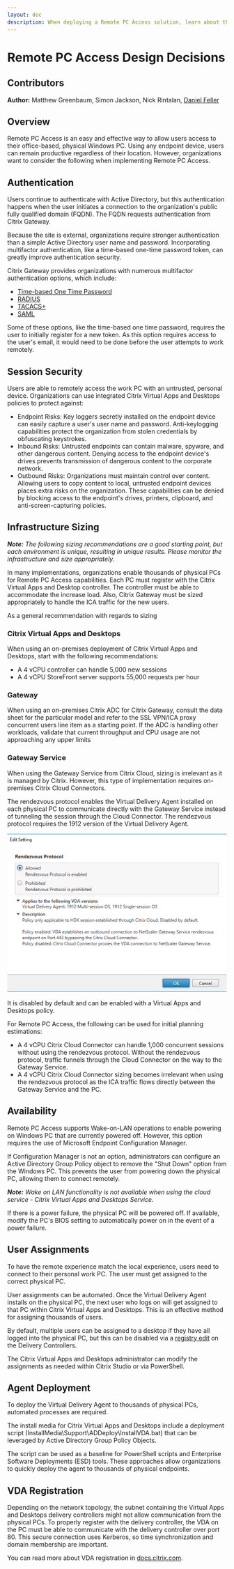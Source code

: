 ```yaml
---
layout: doc
description: When deploying a Remote PC Access solution, learn about the impact it will have on authentication, performance, scalability, and deployment.
---
```

# Remote PC Access Design Decisions

## Contributors

**Author:** Matthew Greenbaum, Simon Jackson, Nick Rintalan, [Daniel Feller](https://twitter.com/djfeller)

## Overview

Remote PC Access is an easy and effective way to allow users access to their office-based, physical Windows PC. Using any endpoint device, users can remain productive regardless of their location. However, organizations want to consider the following when implementing Remote PC Access.

## Authentication

Users continue to authenticate with Active Directory, but this authentication happens when the user initiates a connection to the organization's public fully qualified domain (FQDN). The FQDN requests authentication from Citrix Gateway.

Because the site is external, organizations require stronger authentication than a simple Active Directory user name and password. Incorporating multifactor authentication, like a time-based one-time password token, can greatly improve authentication security.

Citrix Gateway provides organizations with numerous multifactor authentication options, which include:

*  [Time-based One Time Password](/en-us/citrix-gateway/13/authentication-authorization/configure-onetime-passwords.html)
*  [RADIUS](/en-us/citrix-gateway/13/authentication-authorization/configure-radius.html)
*  [TACACS+](/en-us/citrix-gateway/13/authentication-authorization/configure-tacacs.html)
*  [SAML](/en-us/citrix-gateway/13/authentication-authorization/configure-saml.html)

Some of these options, like the time-based one time password, requires the user to initially register for a new token. As this option requires access to the user's email, it would need to be done before the user attempts to work remotely.

## Session Security

Users are able to remotely access the work PC with an untrusted, personal device. Organizations can use integrated Citrix Virtual Apps and Desktops policies to protect against:

*  Endpoint Risks: Key loggers secretly installed on the endpoint device can easily capture a user's user name and password. Anti-keylogging capabilities protect the organization from stolen credentials by obfuscating keystrokes.
*  Inbound Risks: Untrusted endpoints can contain malware, spyware, and other dangerous content. Denying access to the endpoint device's drives prevents transmission of dangerous content to the corporate network.
*  Outbound Risks: Organizations must maintain control over content. Allowing users to copy content to local, untrusted endpoint devices places extra risks on the organization. These capabilities can be denied by blocking access to the endpoint's drives, printers, clipboard, and anti-screen-capturing policies.

## Infrastructure Sizing

***Note:** The following sizing recommendations are a good starting point, but each environment is unique, resulting in unique results. Please monitor the infrastructure and size appropriately.*

In many implementations, organizations enable thousands of physical PCs for Remote PC Access capabilities. Each PC must register with the Citrix Virtual Apps and Desktop controller. The controller must be able to accommodate the increase load. Also, Citrix Gateway must be sized appropriately to handle the ICA traffic for the new users.

As a general recommendation with regards to sizing

### Citrix Virtual Apps and Desktops

When using an on-premises deployment of Citrix Virtual Apps and Desktops, start with the following recommendations:

*  A 4 vCPU controller can handle 5,000 new sessions
*  A 4 vCPU StoreFront server supports 55,000 requests per hour

### Gateway

 When using an on-premises Citrix ADC for Citrix Gateway, consult the data sheet for the particular model and refer to the SSL VPN/ICA proxy concurrent users line item as a starting point. If the ADC is handling other workloads, validate that current throughput and CPU usage are not approaching any upper limits

### Gateway Service

When using the Gateway Service from Citrix Cloud, sizing is irrelevant as it is managed by Citrix. However, this type of implementation requires on-premises Citrix Cloud Connectors.

The rendezvous protocol enables the Virtual Delivery Agent installed on each physical PC to communicate directly with the Gateway Service instead of tunneling the session through the Cloud Connector. The rendezvous protocol requires the 1912 version of the Virtual Delivery Agent.

[![Rendezvous Protocol Policy](/en-us/tech-zone/design/media/design-decisions_remote-pc-access_rendezvous-protocol-policy.png)](/en-us/tech-zone/design/media/design-decisions_remote-pc-access_rendezvous-protocol-policy.png)

It is disabled by default and can be enabled with a Virtual Apps and Desktops policy.

For Remote PC Access, the following can be used for initial planning estimations:

*  A 4 vCPU Citrix Cloud Connector can handle 1,000 concurrent sessions without using the rendezvous protocol. Without the rendezvous protocol, traffic funnels through the Cloud Connector on the way to the Gateway Service.
*  A 4 vCPU Citrix Cloud Connector sizing becomes irrelevant when using the rendezvous protocol as the ICA traffic flows directly between the Gateway Service and the PC.

## Availability

Remote PC Access supports Wake-on-LAN operations to enable powering on Windows PC that are currently powered off. However, this option requires the use of Microsoft Endpoint Configuration Manager.

If Configuration Manager is not an option, administrators can configure an Active Directory Group Policy object to remove the "Shut Down" option from the Windows PC. This prevents the user from powering down the physical PC, allowing them to connect remotely.

***Note:** Wake on LAN functionality is not available when using the cloud service - Citrix Virtual Apps and Desktops Service.*

If there is a power failure, the physical PC will be powered off. If available, modify the PC's BIOS setting to automatically power on in the event of a power failure.

## User Assignments

To have the remote experience match the local experience, users need to connect to their personal work PC. The user must get assigned to the correct physical PC.

User assignments can be automated. Once the Virtual Delivery Agent installs on the physical PC, the next user who logs on will get assigned to that PC within Citrix Virtual Apps and Desktops. This is an effective method for assigning thousands of users.

By default, multiple users can be assigned to a desktop if they have all logged into the physical PC, but this can be disabled via a [registry edit](https://support.citrix.com/article/CTX137805) on the Delivery Controllers.

The Citrix Virtual Apps and Desktops administrator can modify the assignments as needed within Citrix Studio or via PowerShell.

## Agent Deployment

To deploy the Virtual Delivery Agent to thousands of physical PCs, automated processes are required.

The install media for Citrix Virtual Apps and Desktops include a deployment script (InstallMedia\Support\ADDeploy\InstallVDA.bat) that can be leveraged by Active Directory Group Policy Objects.

The script can be used as a baseline for PowerShell scripts and Enterprise Software Deployments (ESD) tools. These approaches allow organizations to quickly deploy the agent to thousands of physical endpoints.

## VDA Registration

Depending on the network topology, the subnet containing the Virtual Apps and Desktops delivery controllers might not allow communication from the physical PCs. To properly register with the delivery controller, the VDA on the PC must be able to communicate with the delivery controller over port 80. This secure connection uses Kerberos, so time synchronization and domain membership are important.

You can read more about VDA registration in [docs.citrix.com](https://docs.citrix.com/en-us/citrix-virtual-apps-desktops/manage-deployment/vda-registration.html).
